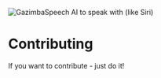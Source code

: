 ![GazimbaSpeech](GazimbaSpeech/Images/GazimbaSpeech.png)
AI to speak with (like Siri)

# Contributing
If you want to contribute - just do it!
